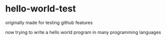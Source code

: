 # hello-world-test
originally made for testing github features

now trying to write a hello world program in many programming languages
